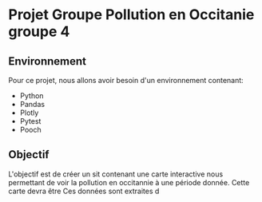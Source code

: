 # Projet Groupe Pollution en Occitanie groupe 4
## Environnement
Pour ce projet, nous allons avoir besoin d'un environnement contenant:
- Python
- Pandas
- Plotly
- Pytest
- Pooch

## Objectif
L'objectif est de créer un sit contenant une carte interactive nous permettant de voir la pollution en occitannie à une période donnée. Cette carte devra être 
Ces données sont extraites d


